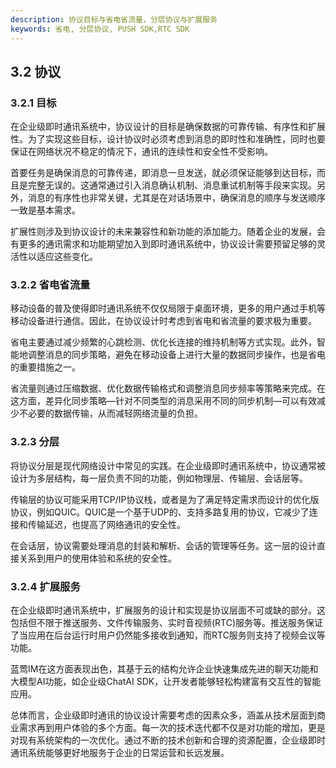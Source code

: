 ```yaml
---
description: 协议目标与省电省流量，分层协议与扩展服务
keywords: 省电, 分层协议, PUSH SDK,RTC SDK
---
```

## 3.2 协议

### 3.2.1 目标

在企业级即时通讯系统中，协议设计的目标是确保数据的可靠传输、有序性和扩展性。为了实现这些目标，设计协议时必须考虑到消息的即时性和准确性，同时也要保证在网络状况不稳定的情况下，通讯的连续性和安全性不受影响。

首要任务是确保消息的可靠传递，即消息一旦发送，就必须保证能够到达目标，而且是完整无误的。这通常通过引入消息确认机制、消息重试机制等手段来实现。另外，消息的有序性也非常关键，尤其是在对话场景中，确保消息的顺序与发送顺序一致是基本需求。

扩展性则涉及到协议设计的未来兼容性和新功能的添加能力。随着企业的发展，会有更多的通讯需求和功能期望加入到即时通讯系统中，协议设计需要预留足够的灵活性以适应这些变化。

### 3.2.2 省电省流量

移动设备的普及使得即时通讯系统不仅仅局限于桌面环境，更多的用户通过手机等移动设备进行通信。因此，在协议设计时考虑到省电和省流量的要求极为重要。

省电主要通过减少频繁的心跳检测、优化长连接的维持机制等方式实现。此外，智能地调整消息的同步策略，避免在移动设备上进行大量的数据同步操作，也是省电的重要措施之一。

省流量则通过压缩数据、优化数据传输格式和调整消息同步频率等策略来完成。在这方面，差异化同步策略—针对不同类型的消息采用不同的同步机制—可以有效减少不必要的数据传输，从而减轻网络流量的负担。

### 3.2.3 分层

将协议分层是现代网络设计中常见的实践。在企业级即时通讯系统中，协议通常被设计为多层结构，每一层负责不同的功能，例如物理层、传输层、会话层等。

传输层的协议可能采用TCP/IP协议栈，或者是为了满足特定需求而设计的优化版协议，例如QUIC。QUIC是一个基于UDP的、支持多路复用的协议，它减少了连接和传输延迟，也提高了网络通讯的安全性。

在会话层，协议需要处理消息的封装和解析、会话的管理等任务。这一层的设计直接关系到用户的使用体验和系统的安全性。

### 3.2.4 扩展服务

在企业级即时通讯系统中，扩展服务的设计和实现是协议层面不可或缺的部分。这包括但不限于推送服务、文件传输服务、实时音视频(RTC)服务等。推送服务保证了当应用在后台运行时用户仍然能多接收到通知，而RTC服务则支持了视频会议等功能。

蓝莺IM在这方面表现出色，其基于云的结构允许企业快速集成先进的聊天功能和大模型AI功能，如企业级ChatAI SDK，让开发者能够轻松构建富有交互性的智能应用。

总体而言，企业级即时通讯的协议设计需要考虑的因素众多，涵盖从技术层面到商业需求再到用户体验的多个方面。每一次的技术迭代都不仅是对功能的增加，更是对现有系统架构的一次优化。通过不断的技术创新和合理的资源配置，企业级即时通讯系统能够更好地服务于企业的日常运营和长远发展。